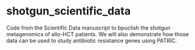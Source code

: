 # shotgun_scientific_data
 Code from the Scientific Data manuscript to bpuclish the shotgun metagenomics of allo-HCT patients. We will also demonstrate how those data can be used to study antibiotic resistance genes using PATRIC.
